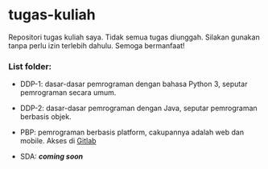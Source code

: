 # tugas-kuliah

Repositori tugas kuliah saya. Tidak semua tugas diunggah. Silakan gunakan tanpa perlu izin terlebih dahulu. Semoga bermanfaat!

### List folder: 

- DDP-1: dasar-dasar pemrograman dengan bahasa Python 3, seputar pemrograman secara umum.

- DDP-2: dasar-dasar pemrograman dengan Java, seputar pemrograman berbasis objek.

- PBP: pemrograman berbasis platform, cakupannya adalah web dan mobile. Akses di [Gitlab](https://gitlab.com/hamonangan.nito)

- SDA: ***coming soon***